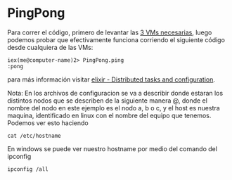 # PingPong

Para correr el código, primero de levantar las [3 VMs necesarias](https://github.com/arquitecturas-concurrentes/iasc-distribution-elixir#levantando-múltiples-vms-1), luego podemos probar que efectivamente funciona corriendo el siguiente código desde cualquiera de las VMs:

```
iex(me@computer-name)2> PingPong.ping
:pong
```

para más información visitar [elixir - Distributed tasks and configuration](http://elixir-lang.org/getting-started/mix-otp/distributed-tasks-and-configuration.html).

Nota: En los archivos de configuracion se va a describir donde estaran los distintos nodos que se describen de la siguiente manera <nombre de nodo>@<host>, donde el nombre del nodo en este ejemplo es el nodo a, b o c, y el host es nuestra maquina, identificado en linux con el nombre del equipo que tenemos. Podemos ver esto haciendo 

```
cat /etc/hostname
```

En windows se puede ver nuestro hostname por medio del comando del ipconfig

```
ipconfig /all
```
